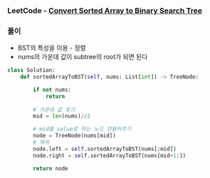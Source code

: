 ### LeetCode - [Convert Sorted Array to Binary Search Tree](https://leetcode.com/problems/convert-sorted-array-to-binary-search-tree/)

### 풀이

* BST의 특성을 이용 - 정렬
* nums의 가운데 값이 subtree의 root가 되면 된다

```Python
class Solution:
    def sortedArrayToBST(self, nums: List[int]) -> TreeNode:

        if not nums:
            return 
        
        # 가운데 값 찾기
        mid = len(nums)//2

        # mid를 value로 하는 노드 만들어주기
        node = TreeNode(nums[mid])
        # 재귀
        node.left = self.sortedArrayToBST(nums[:mid])
        node.right = self.sortedArrayToBST(nums[mid+1:])

        return node

```

